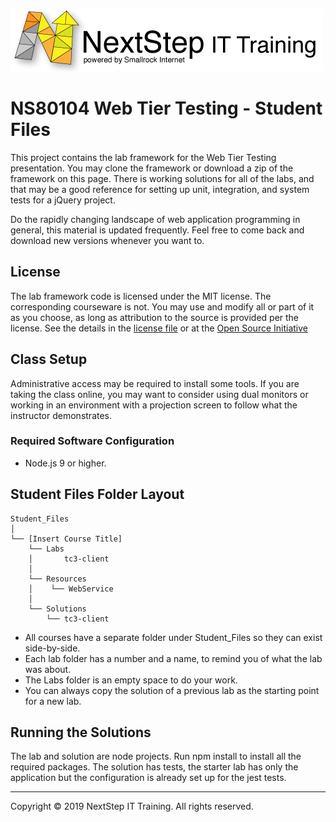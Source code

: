 ![](.common/nsbanner.png?raw=true)

# NS80104 Web Tier Testing - Student Files

This project contains the lab framework for the Web Tier Testing presentation.
You may clone the framework or download a zip of the framework on this page.
There is working solutions for all of the labs, and that may be a good reference for setting up unit, integration, and system
tests for a jQuery project.

Do the rapidly changing landscape of web application programming in general, this material is updated frequently.
Feel free to come back and download new versions whenever you want to.

## License

The lab framework code is licensed under the MIT license. The corresponding courseware is not. You may use and modify all or part of it as you choose, as long as attribution to the source is provided per the license. See the details in the [license file](./LICENSE.md) or at the [Open Source Initiative](https://opensource.org/licenses/MIT)

## Class Setup

Administrative access may be required to install some tools. If you are taking the class online, you may want to consider using dual
monitors or working in an environment with a projection screen to follow what the instructor demonstrates.

### Required Software Configuration

* Node.js 9 or higher.

## Student Files Folder Layout

```
Student_Files
│
└── [Insert Course Title]
    └── Labs
    │       tc3-client
    │ 
    └── Resources
    │    └── WebService
    │ 
    └── Solutions
        └── tc3-client
```

* All courses have a separate folder under Student_Files so they can exist side-by-side.
* Each lab folder has a number and a name, to remind you of what the lab was about.
* The Labs folder is an empty space to do your work.
* You can always copy the solution of a previous lab as the starting point for a new lab.

## Running the Solutions

The lab and solution are node projects.
Run npm install to install all the required packages.
The solution has tests, the starter lab has only the application but the configuration is already set up for the jest tests.

<hr>
Copyright © 2019 NextStep IT Training. All rights reserved.